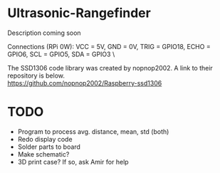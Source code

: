 # Ultrasonic-Rangefinder
Description coming soon

Connections (RPi 0W): VCC = 5V, GND = 0V, TRIG = GPIO18, ECHO = GPIO6, SCL = GPIO5, SDA = GPIO3 \

The SSD1306 code library was created by nopnop2002. A link to their repository is below.\
https://github.com/nopnop2002/Raspberry-ssd1306

# TODO
* Program to process avg. distance, mean, std (both)
* Redo display code
* Solder parts to board
* Make schematic?
* 3D print case? If so, ask Amir for help
